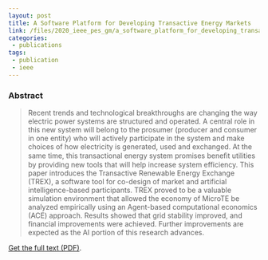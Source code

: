 ```yaml
---
layout: post
title: A Software Platform for Developing Transactive Energy Markets
link: /files/2020_ieee_pes_gm/a_software_platform_for_developing_transactive_energy_markets.pdf
categories:
 - publications
tags:
 - publication
 - ieee
---
```

### Abstract
> Recent trends and technological breakthroughs are changing the way electric power systems are structured and operated. A central role in this new system will belong to the prosumer (producer and consumer in one entity) who will actively participate in the system and make choices of how electricity is generated, used and exchanged. At the same time, this transactional energy system promises beneﬁt utilities by providing new tools that will help increase system efficiency. This paper introduces the Transactive Renewable Energy Exchange (TREX), a software tool for co-design of market and artificial intelligence-based participants. TREX proved to be a valuable simulation environment that allowed the economy of MicroTE be analyzed empirically using an Agent-based computational economics (ACE) approach. Results showed that grid stability improved, and financial improvements were achieved. Further improvements are expected as the AI portion of this research advances.

[Get the full text (PDF)](/files/2020_ieee_pes_gm/a_software_platform_for_developing_transactive_energy_markets.pdf).
